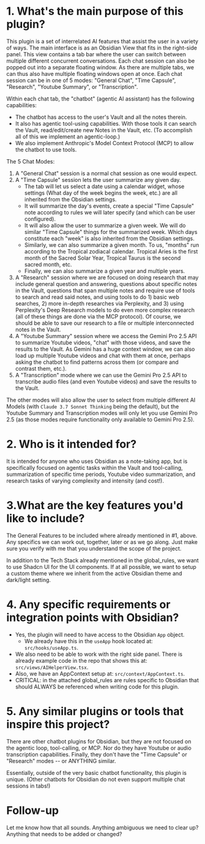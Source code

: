 # 1. What's the main purpose of this plugin?

This plugin is a set of interrelated AI features that assist the user in a variety of ways. The main interface is as an Obsidian View that fits in the right-side panel. This view contains a tab bar where the user can switch between multiple different concurrent conversations. Each chat session can also be popped out into a separate floating window. As there are multiple tabs, we can thus also have multiple floating windows open at once. Each chat session can be in one of 5 modes: "General Chat", "Time Capsule", "Research", "Youtube Summary", or "Transcription".

Within each chat tab, the "chatbot" (agentic AI assistant) has the following capabilities:

-   The chatbot has access to the user's Vault and all the notes therein.
-   It also has agentic tool-using capabilities. With those tools it can search the Vault, read/edit/create new Notes in the Vault, etc. (To accomplish all of this we implement an agentic-loop.)
-   We also implement Anthropic's Model Context Protocol (MCP) to allow the chatbot to use tools.

The 5 Chat Modes:

1. A "General Chat" session is a normal chat session as one would expect.
2. A "Time Capsule" session lets the user summarize any given day.
    - The tab will let us select a date using a calendar widget, whose settings (What day of the week begins the week, etc.) are all inherited from the Obsidian settings.
    - It will summarize the day's events, create a special "Time Capsule" note according to rules we will later specify (and which can be user configured).
    - It will also allow the user to summarize a given week. We will do similar "Time Capsule" things for the summarized week. Which days constitute each "week" is also inherited from the Obsidian settings.
    - Similarly, we can also summarize a given month. To us, "months" run according to the Tropical zodiacal calendar. Tropical Aries is the first month of the Sacred Solar Year, Tropical Taurus is the second sacred month, etc.
    - Finally, we can also summarize a given year and multiple years.
3. A "Research" session where we are focused on doing research that may include general question and answering, questions about specific notes in the Vault, questions that span multiple notes and require use of tools to search and read said notes, and using tools to do 1) basic web searches, 2) more in-depth researches via Perplexity, and 3) using Perplexity's Deep Research models to do even more complex research (all of these things are done via the MCP protocol). Of course, we should be able to save our research to a file or multiple interconnected notes in the Vault.
4. A "Youtube Summary" session where we access the Gemini Pro 2.5 API to summarize Youtube videos, "chat" with those videos, and save the results to the Vault. As Gemini has a huge context window, we can also load up multiple Youtube videos and chat with them at once, perhaps asking the chatbot to find patterns across them (or compare and contrast them, etc.).
5. A "Transcription" mode where we can use the Gemini Pro 2.5 API to transcribe audio files (and even Youtube videos) and save the results to the Vault.

The other modes will also allow the user to select from multiple different AI Models (with `Claude 3.7 Sonnet Thinking` being the default), but the Youtube Summary and Transcription modes will only let you use Gemini Pro 2.5 (as those modes require functionality only available to Gemini Pro 2.5).

# 2. Who is it intended for?

It is intended for anyone who uses Obsidian as a note-taking app, but is specifically focused on agentic tasks within the Vault and tool-calling, summarization of specific time periods, Youtube video summarization, and research tasks of varying complexity and intensity (and cost!).

# 3.What are the key features you'd like to include?

The General Features to be included where already mentioned in #1, above. Any specifics we can work out, together, later or as we go along. Just make sure you verify with me that you understand the scope of the project.

In addition to the Tech Stack already mentioned in the global_rules, we want to use Shadcn UI for the UI components. If at all possible, we want to setup a custom theme where we inherit from the active Obsidian theme and dark/light setting.

# 4. Any specific requirements or integration points with Obsidian?

-   Yes, the plugin will need to have access to the Obsidian `App` object.
    -   We already have this in the `useApp` hook located at: `src/hooks/useApp.ts`.
-   We also need to be able to work with the right side panel. There is already example code in the repo that shows this at: `src/views/AIHelperView.tsx`.
-   Also, we have an AppContext setup at: `src/context/AppContext.ts`.
-   CRITICAL: in the attached global_rules are rules specific to Obsidian that should ALWAYS be referenced when writing code for this plugin.

# 5. Any similar plugins or tools that inspire this project?

There are other chatbot plugins for Obsidian, but they are not focused on the agentic loop, tool-calling, or MCP. Nor do they have Youtube or audio transcription capabilities. Finally, they don't have the "Time Capsule" or "Research" modes -- or ANYTHING similar.

Essentially, outside of the very basic chatbot functionality, this plugin is unique. (Other chatbots for Obsidian do not even support multiple chat sessions in tabs!)

# Follow-up

Let me know how that all sounds. Anything ambiguous we need to clear up? Anything that needs to be added or changed?
